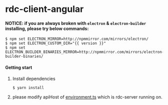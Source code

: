 rdc-client-angular
==================

#### NOTICE: if you are always broken with `electron` & `electron-builder` installing, please try below commands:
```
$ npm set ELECTRON_MIRROR=http://npmmirror.com/mirrors/electron/
$ npm set ELECTRON_CUSTOM_DIR="{{ version }}"
$ npm set ELECTRON_BUILDER_BINARIES_MIRROR=http://npmmirror.com/mirrors/electron-builder-binaries/
```

#### Getting start
1. Install dependencies
   ```sh
   $ yarn install
   ```

2. please modify apiHost of [environment.ts](src/environment/environment.ts) which is rdc-server running on.
